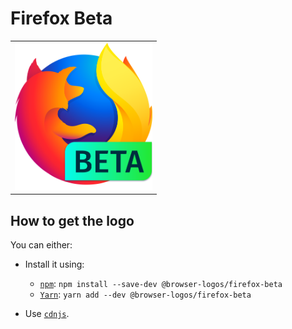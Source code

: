 Firefox Beta
============

<table>
    <tr height=230>
        <td>
            <a href="https://github.com/alrra/browser-logos/tree/d6bc197b8bc727b2c2e5c0223e2643e368fd1b16/src/firefox-beta">
                <img width=220 src="https://raw.githubusercontent.com/alrra/browser-logos/d6bc197b8bc727b2c2e5c0223e2643e368fd1b16/src/firefox-beta/firefox-beta.svg?sanitize=true" alt="Firefox Beta browser logo">
            </a>
        </td>
    </tr>
</table>

How to get the logo
-------------------

You can either:

* Install it using:

  * [`npm`][npm]: `npm install --save-dev @browser-logos/firefox-beta`
  * [`Yarn`][yarn]: `yarn add --dev @browser-logos/firefox-beta`

* Use [`cdnjs`][cdnjs].

<!-- Link labels: -->

[cdnjs]: https://cdnjs.com/libraries/browser-logos
[npm]: https://www.npmjs.com/
[yarn]: https://yarnpkg.com/
